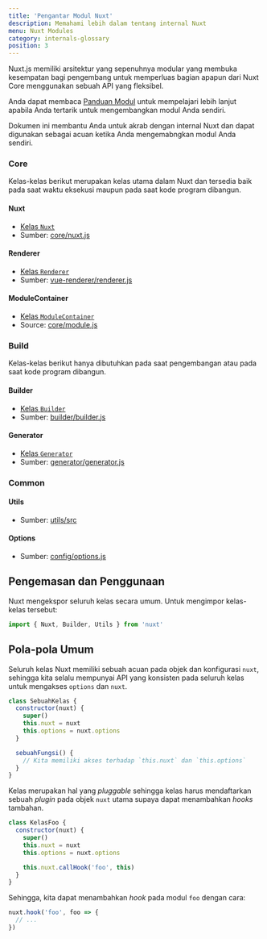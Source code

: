 ```yaml
---
title: 'Pengantar Modul Nuxt'
description: Memahami lebih dalam tentang internal Nuxt
menu: Nuxt Modules
category: internals-glossary
position: 3
---
```


Nuxt.js memiliki arsitektur yang sepenuhnya modular yang membuka kesempatan bagi pengembang untuk memperluas bagian apapun dari Nuxt Core menggunakan sebuah API yang fleksibel.

Anda dapat membaca [Panduan Modul](/guides/directory-structure/modules) untuk mempelajari lebih lanjut apabila Anda tertarik untuk mengembangkan modul Anda sendiri.

Dokumen ini membantu Anda untuk akrab dengan internal Nuxt dan dapat digunakan
sebagai acuan ketika Anda mengemabngkan modul Anda sendiri.

### Core

Kelas-kelas berikut merupakan kelas utama dalam Nuxt dan tersedia baik
pada saat waktu eksekusi maupun pada saat kode program dibangun.

#### Nuxt

- [Kelas `Nuxt`](/guides/internals-glossary/nuxt)
- Sumber: [core/nuxt.js](https://github.com/nuxt/nuxt.js/blob/dev/packages/core/src/nuxt.js)

#### Renderer

- [Kelas `Renderer`](/guides/internals-glossary/internals-renderer)
- Sumber: [vue-renderer/renderer.js](https://github.com/nuxt/nuxt.js/blob/dev/packages/vue-renderer/src/renderer.js)

#### ModuleContainer

- [Kelas `ModuleContainer`](/guides/internals-glossary/internals-module-container)
- Source: [core/module.js](https://github.com/nuxt/nuxt.js/blob/dev/packages/core/src/module.js)

### Build

Kelas-kelas berikut hanya dibutuhkan pada saat pengembangan atau
pada saat kode program dibangun.

#### Builder

- [Kelas `Builder`](/guides/internals-glossary/internals-builder)
- Sumber: [builder/builder.js](https://github.com/nuxt/nuxt.js/blob/dev/packages/builder/src/builder.js)

#### Generator

- [Kelas `Generator`](/guides/internals-glossary/internals-generator)
- Sumber: [generator/generator.js](https://github.com/nuxt/nuxt.js/blob/dev/packages/generator/src/generator.js)

### Common

#### Utils

- Sumber: [utils/src](https://github.com/nuxt/nuxt.js/blob/dev/packages/utils/src)

#### Options

- Sumber: [config/options.js](https://github.com/nuxt/nuxt.js/blob/dev/packages/config/src/options.js)

## Pengemasan dan Penggunaan

Nuxt mengekspor seluruh kelas secara umum. Untuk mengimpor kelas-kelas tersebut:

```js
import { Nuxt, Builder, Utils } from 'nuxt'
```

## Pola-pola Umum

Seluruh kelas Nuxt memiliki sebuah acuan pada objek dan konfigurasi `nuxt`, sehingga kita selalu mempunyai API yang konsisten pada seluruh kelas untuk mengakses `options` dan `nuxt`.

```js
class SebuahKelas {
  constructor(nuxt) {
    super()
    this.nuxt = nuxt
    this.options = nuxt.options
  }

  sebuahFungsi() {
    // Kita memiliki akses terhadap `this.nuxt` dan `this.options`
  }
}
```

Kelas merupakan hal yang _pluggable_ sehingga kelas harus mendaftarkan sebuah _plugin_ pada objek
`nuxt` utama supaya dapat menambahkan _hooks_ tambahan.

```js
class KelasFoo {
  constructor(nuxt) {
    super()
    this.nuxt = nuxt
    this.options = nuxt.options

    this.nuxt.callHook('foo', this)
  }
}
```

Sehingga, kita dapat menambahkan _hook_ pada modul `foo` dengan cara:

```js
nuxt.hook('foo', foo => {
  // ...
})
```
